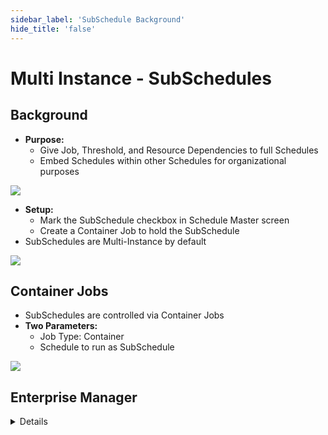 ```yaml
---
sidebar_label: 'SubSchedule Background'
hide_title: 'false'
---
```


<head>
  <meta name="robots" content="noindex, nofollow" />
</head>

# Multi Instance - SubSchedules

## Background

* **Purpose:**
    * Give Job, Threshold, and Resource Dependencies to full Schedules
    * Embed Schedules within other Schedules for organizational purposes

![](../static/imgadvanced/subschedule_visualization_advanced.png)

* **Setup:**
    * Mark the SubSchedule checkbox in Schedule Master screen
    * Create a Container Job to hold the SubSchedule
* SubSchedules are Multi-Instance by default

![](../static/imgadvanced/subschedule_scheduleproperties_sm.png)

## Container Jobs

* SubSchedules are controlled via Container Jobs
* **Two Parameters:**
    * Job Type: Container
    * Schedule to run as SubSchedule

![](../static/imgadvanced/subschedule_containerjob_sm.png)






## Enterprise Manager

<details>

#### SubSchedules - Schedule Instance Property

* **Schedule Instance Properties** can be used by Jobs within a **SubSchedule**
* A Container Job's **Job Instance Properties** are passed to **SubSchedules** during build time  

![](../static/imgadvanced/SubScheduleInstanceProperties.png)

#### SubSchedules - Operations List 

![](../static/imgadvanced/SubScheduleOperationsList.png)

#### Subschedules - Operations Matrix  

![](../static/imgadvanced/SubSchedulesOperationsMatrix.png)

#### SubSchedules - Container Jobs Fully-Qualified Naming Scheme

* Typical Naming Scheme
```PrimarySchedule_ContainerJob_ContainerJobInstanceProperty[SubScheduleName]```  
* Instance Properties for the Primary Schedule and/or SubSchedule can also be included in the fully-qualified Name
* Only the first Instance Property for each component are included in the Name

![](../static/imgadvanced/ContainerJobNames.png)

#### SubSchedules - Multiple Levels Deep

```
PrimarySchedule_ContainerJob_ContainerJobInstanceProperty[SubScheduleNamed]_ContainerJob2_ContainerJob2InstanceProperty[SubScheduleName2]
```  

![](../static/imgadvanced/SubSchedulesMultipleLevels.png)

#### SubSchedules - Background

* Purpose:
    * Give Job, Threshold, and Resource Dependencies to full Schedules
    * Embed Schedules within other Schedules for organizational purposes
* Setup:
    * Mark the SubSchedule checkbox in Schedule Master screen
    * Create a Container Job to hold the SubSchedule
* SubSchedules are Multi-Instance by default

![](../static/imgadvanced/SubScheduleCheckBox.png)

#### SubSchedules - Container Jobs

* SubSchedules are controlled via Container Jobs
* Two Parameters:
    * Job Type: Container
    * Schedule to run as SubSchedule

![](../static/imgadvanced/SubScheduleJobMaster.png)

#### SubSchedules - Schedule Instance Property Update

```$PROPERTY:ADD,PropertyName,Value```

* For a Schedule Instance Property:

```$PROPERTY:ADD,SI."PropertyName".Date."ScheduleName",Value```

```
$PROPERTY:ADD,SI."PropertyName".[[$DATE]]."PrimarySchedule_ContainerJob_ContainerJobInstanceProperty[SubScheduleName]_ContainerJob2_ContainerJob2Instance[SubSchedule2Name]",Value
```

#### SubSchedules - Cross SubSchedule Events

```
$JOB:SKIP,CURRENT,PrimarySchedule_ContainerJob_ContainerJobInstanceProperty[SubScheduleName]_ContainerJob2_ContainerJob2InstanceProperty[SubSchedule2Name],Upload File
```

</details>
